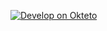 [![Develop on Okteto](https://okteto.com/develop-okteto.svg)](https://cloud.okteto.com/deploy?repository=https://github.com/atikur-rabbi/okteto)